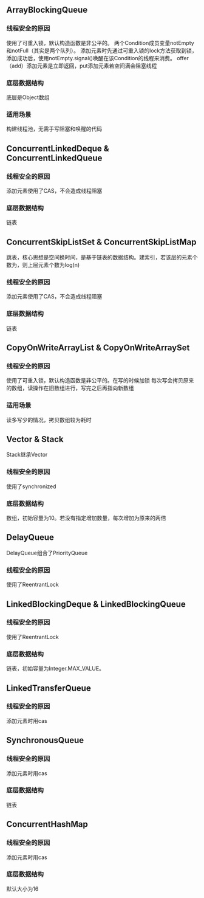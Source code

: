 ## ArrayBlockingQueue
### 线程安全的原因
使用了可重入锁，默认构造函数是非公平的。
两个Condition成员变量notEmpty和notFull（其实是两个队列）。
添加元素时先通过可重入锁的lock方法获取到锁，添加成功后，使用notEmpty.signal()唤醒在该Condition的线程来消费。
offer（add）添加元素是立即返回，put添加元素若空间满会阻塞线程
### 底层数据结构
底层是Object数组
### 适用场景
构建线程池，无需手写阻塞和唤醒的代码
## ConcurrentLinkedDeque & ConcurrentLinkedQueue
### 线程安全的原因
添加元素使用了CAS，不会造成线程阻塞
### 底层数据结构
链表
## ConcurrentSkipListSet & ConcurrentSkipListMap
跳表，核心思想是空间换时间，是基于链表的数据结构。建索引，若该层的元素个数为，则上层元素个数为log(n)
### 线程安全的原因
添加元素使用了CAS，不会造成线程阻塞
### 底层数据结构
链表
## CopyOnWriteArrayList & CopyOnWriteArraySet
### 线程安全的原因
使用了可重入锁，默认构造函数是非公平的。在写的时候加锁
每次写会拷贝原来的数组，读操作在旧数组进行，写完之后再指向新数组
### 适用场景
读多写少的情况，拷贝数组较为耗时
## Vector & Stack
Stack继承Vector
### 线程安全的原因
使用了synchronized
### 底层数据结构
数组，初始容量为10。若没有指定增加数量，每次增加为原来的两倍
## DelayQueue
DelayQueue组合了PriorityQueue
### 线程安全的原因
使用了ReentrantLock
## LinkedBlockingDeque & LinkedBlockingQueue
### 线程安全的原因
使用了ReentrantLock
### 底层数据结构
链表，初始容量为Integer.MAX_VALUE。
## LinkedTransferQueue
### 线程安全的原因
添加元素时用cas
## SynchronousQueue
### 线程安全的原因
添加元素时用cas
### 底层数据结构
链表
## ConcurrentHashMap
### 线程安全的原因
添加元素时用cas
### 底层数据结构
默认大小为16

